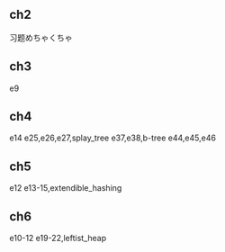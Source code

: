 ## ch2
  习题めちゃくちゃ

## ch3
  e9

## ch4
  e14
  e25,e26,e27,splay_tree
  e37,e38,b-tree
  e44,e45,e46

## ch5
  e12
  e13-15,extendible_hashing

## ch6
  e10-12
  e19-22,leftist_heap
  
